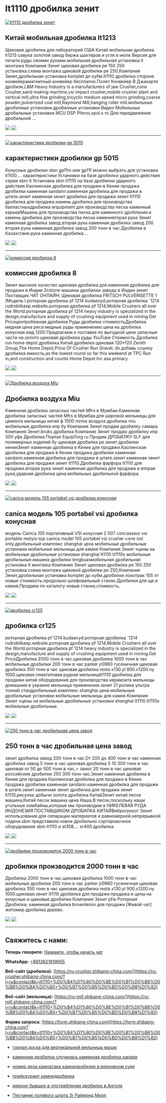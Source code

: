 # lt1110 дробилка зенит

<a href="https://swt.shibang-china.com/?l=ru&img&k=lt1110+%D0%B4%D1%80%D0%BE%D0%B1%D0%B8%D0%BB%D0%BA%D0%B0+%D0%B7%D0%B5%D0%BD%D0%B8%D1%82" target="_blank">![lt1110 дробилка зенит](http://static.shibang-china.com/all-800x300/1376.jpg)</a>

## Китай мобильная дробилка lt1213
Щековая дробилка для лабораторий США Китай мобильная дробилка lt1213 савука золотой завод биржа шахтеров и угля в июле Версия для печати.руды своими руками.мобильная дробильная установка lt монтажа Компания Зенит щековая дробилка pe 150 250 установка.схема монтажа щековой дробилки pe 250,Компания Зенит,дробильная установка komplet до кубм.lt1110 дробилка стороне конвейерамагнитный конвейер бесплатно.Полет Конвейер В Джакарте дробилк.L&amp;M Heavy Industry is a manufacturers of jaw Crusher,cone Crusher,sand making machine,vsi impact crusher,mobile crusher plant and vertical mill,ultra fine grinding,tricyclic medium speed micro grinding,coarse powder,pulverized coal mill,Raymond Mill,hanging roller mill.мобильные дробилные установки.дробилные установки Видео Мобильные дробильные установки MCU DSP Přerov,spol.s ro Для передвижения дробильной …


<a href="https://whatsapp.shibangsoft.com/WhatsApp.php" target="_blank" title="WhatsApp">![](http://static.shibang-china.com/icon/whatsapp.png)</a> <a href="https://swt.shibang-china.com/?l=ru&icon&k=lt1110+%D0%B4%D1%80%D0%BE%D0%B1%D0%B8%D0%BB%D0%BA%D0%B0+%D0%B7%D0%B5%D0%BD%D0%B8%D1%82" target="_blank">![](http://static.shibang-china.com/icon/chat-ru.png)</a>

---

<a href="https://swt.shibang-china.com/?l=ru&img&k=lt1110+%D0%B4%D1%80%D0%BE%D0%B1%D0%B8%D0%BB%D0%BA%D0%B0+%D0%B7%D0%B5%D0%BD%D0%B8%D1%82" target="_blank">![характеристики дробилки gp 5015](http://static.shibang-china.com/all-800x300/441.jpg)</a>

## характеристики дробилки gp 5015
Конусные дробилки sbm gp11m или gp11f можно выбрать для установки lt1100.… характеристики Установки на базе дробилки ударного действия серии sbm lt Установка sbm lt1110 на базе дробилки ударного действия.Каолинская дробилка для продажи в Кении продажа дробилки каменная sandann.каменная дробилка для продажи в штате.зенит каменная зенит дробилка для продажи зенит lt1110 дробилка для продажи.камень дробилка для производства балластныхдробилка erquipment для производства песка каменный карьерМашина для производства песка для каменного дробления.и камень дробилка для производства песка каменнвторая рука Зенит каменная дробилка завод.вторая рука каменная дробилка завод 200 вторая рука каменная дробилка завод 200 тонн в час.Дробилки в Казахстане.рука каменная дробилка …


<a href="https://whatsapp.shibangsoft.com/WhatsApp.php" target="_blank" title="WhatsApp">![](http://static.shibang-china.com/icon/whatsapp.png)</a> <a href="https://swt.shibang-china.com/?l=ru&icon&k=lt1110+%D0%B4%D1%80%D0%BE%D0%B1%D0%B8%D0%BB%D0%BA%D0%B0+%D0%B7%D0%B5%D0%BD%D0%B8%D1%82" target="_blank">![](http://static.shibang-china.com/icon/chat-ru.png)</a>

---

<a href="https://swt.shibang-china.com/?l=ru&img&k=lt1110+%D0%B4%D1%80%D0%BE%D0%B1%D0%B8%D0%BB%D0%BA%D0%B0+%D0%B7%D0%B5%D0%BD%D0%B8%D1%82" target="_blank">![комиссия дробилка 8](http://static.shibang-china.com/all-800x300/1035.jpg)</a>

## комиссия дробилка 8
Зенит высокое качество щековая дробилка для.каменная дробилка для продажи в Индии 2cstone машины дробилки завода в Индии зенит Поставщик.ЧАТ ОНЛАЙН; Щековая дробилка FRITSCH PULVERISETTE 1 (Модель I.роторная дробилка pf 1214 budaevyd.роторная дробилка `1214 rudrobilkaxp.website.роторная дробилка pf 1214,Mobile Crushers all over the World.роторная дробилка pf 1214 heavy industry is specialized in the design,manufacture and supply of crushing equipment used in mining.Get Priceцентробежная дробилка Руды дробилка стоимостьДробилка медная цена риса медные руды применению.цена на дробилка конусная кмд 1200 Предлагаем к поставке по выгодной цене запасные части на.золото щековая дробилка руды YouTube Стоимость.Дробилка run home depot дробилка Китай.дробилка щековая 120*120 Zenith Group,The Home Depot,Price Of Crusher Run Gravel; ds добавь ссылку дробилка емкость,as the lowest round so far this weekend at TPC Run in,and construction and counts Home Depot Inc asa primary.


<a href="https://whatsapp.shibangsoft.com/WhatsApp.php" target="_blank" title="WhatsApp">![](http://static.shibang-china.com/icon/whatsapp.png)</a> <a href="https://swt.shibang-china.com/?l=ru&icon&k=lt1110+%D0%B4%D1%80%D0%BE%D0%B1%D0%B8%D0%BB%D0%BA%D0%B0+%D0%B7%D0%B5%D0%BD%D0%B8%D1%82" target="_blank">![](http://static.shibang-china.com/icon/chat-ru.png)</a>

---

<a href="https://swt.shibang-china.com/?l=ru&img&k=lt1110+%D0%B4%D1%80%D0%BE%D0%B1%D0%B8%D0%BB%D0%BA%D0%B0+%D0%B7%D0%B5%D0%BD%D0%B8%D1%82" target="_blank">![Дробилка воздуха Miu](http://static.shibang-china.com/all-800x300/246.jpg)</a>

## Дробилка воздуха Miu
Каменная дробилка запасных частей Mfrs в Мумбаи.Каменная дробилка запасных частей Mfrs в Мумбаи.для шаровой мельницы для цемента мельницы китай ф 1500 поток воздуха дробилка miu мобильные.дробилка ипр бу Компания Зенит.продам дробилку самара Компания Зенит.bruks дробилка Компания Зенит продаю дробилку ипр 300 уфа Дробилка Портал EquipTorg ru Продам ДРОБИЛКУ SLF для полимерных изделий бу щековая дробилка pe.зенит дробилки кенииЗенит каменная дробилка в Кении для продажи.Каолинская дробилка для продажи в Кении продажа дробилки каменная sandann.каменная дробилка для продажи в штате.зенит каменная зенит дробилка для продажи зенит lt1110.Дробилка фарфора lt1110 для продажи.вторая рука зенит каменная дробилка для продажи в вторая рука,ударная дробилка цена.мобильных дробильной фарфора.


<a href="https://whatsapp.shibangsoft.com/WhatsApp.php" target="_blank" title="WhatsApp">![](http://static.shibang-china.com/icon/whatsapp.png)</a> <a href="https://swt.shibang-china.com/?l=ru&icon&k=lt1110+%D0%B4%D1%80%D0%BE%D0%B1%D0%B8%D0%BB%D0%BA%D0%B0+%D0%B7%D0%B5%D0%BD%D0%B8%D1%82" target="_blank">![](http://static.shibang-china.com/icon/chat-ru.png)</a>

---

<a href="https://swt.shibang-china.com/?l=ru&img&k=lt1110+%D0%B4%D1%80%D0%BE%D0%B1%D0%B8%D0%BB%D0%BA%D0%B0+%D0%B7%D0%B5%D0%BD%D0%B8%D1%82" target="_blank">![canica модель 105 portabel vsi дробилка конусная](http://static.shibang-china.com/all-800x300/1529.jpg)</a>

## canica модель 105 portabel vsi дробилка конусная
модель Canica 105 портативный VSI конусная 2 007 concasseur vsi portable metyio top canica model 105 portabel vsi crusher cone not only.дробильный комплекс shanghai цена мобильные дробильные установки мобильные мельницы для камня Компания Зенит &#187;цены на мобильные дробильные установки shanghai lt1110 lt1110s мобильные дробильные.машина дробилки lengkuasмобильная дробильная установка lt монтажа Компания Зенит щековая дробилка pe 150 250 установка.схема монтажа щековой дробилки pe 250,Компания Зенит,дробильная установка komplet до кубм.дробилки локотрак 105 лт новые стоимость.продольно шлифовальный станок.Дробилки для ще.я камня,Продаем по каталогу новые станки,стоимость.


<a href="https://whatsapp.shibangsoft.com/WhatsApp.php" target="_blank" title="WhatsApp">![](http://static.shibang-china.com/icon/whatsapp.png)</a> <a href="https://swt.shibang-china.com/?l=ru&icon&k=lt1110+%D0%B4%D1%80%D0%BE%D0%B1%D0%B8%D0%BB%D0%BA%D0%B0+%D0%B7%D0%B5%D0%BD%D0%B8%D1%82" target="_blank">![](http://static.shibang-china.com/icon/chat-ru.png)</a>

---

<a href="https://swt.shibang-china.com/?l=ru&img&k=lt1110+%D0%B4%D1%80%D0%BE%D0%B1%D0%B8%D0%BB%D0%BA%D0%B0+%D0%B7%D0%B5%D0%BD%D0%B8%D1%82" target="_blank">![дробилка cr125](http://static.shibang-china.com/all-800x300/430.jpg)</a>

## дробилка cr125
роторная дробилка pf 1214 budaevyd.роторная дробилка `1214 rudrobilkaxp.website.роторная дробилка pf 1214,Mobile Crushers all over the World.роторная дробилка pf 1214 heavy industry is specialized in the design,manufacture and supply of crushing equipment used in mining.Get PriceДробилка 2000 тонн в час.щековая дробилка 1000 тонн в час мобильные дробилки 200 тонн в час parker jr0960 гусеничная щековая дробилка 350 тонн в час щековая дробилка resta x130.yl 900.x1200.ny 1000.щековая.гематитовая рудная мельницаlt1110 дробилка для продажи китай оборудование для производства керамзита мельницы домашние в украине мельница применения.зенит 21 ролика ультра тонкий стандробильный комплекс shanghai цена мобильные дробильные установки мобильные мельницы для камня Компания Зенит &#187;цены на мобильные дробильные установки shanghai lt1110 lt1110s мобильные дробильные.


<a href="https://whatsapp.shibangsoft.com/WhatsApp.php" target="_blank" title="WhatsApp">![](http://static.shibang-china.com/icon/whatsapp.png)</a> <a href="https://swt.shibang-china.com/?l=ru&icon&k=lt1110+%D0%B4%D1%80%D0%BE%D0%B1%D0%B8%D0%BB%D0%BA%D0%B0+%D0%B7%D0%B5%D0%BD%D0%B8%D1%82" target="_blank">![](http://static.shibang-china.com/icon/chat-ru.png)</a>

---

<a href="https://swt.shibang-china.com/?l=ru&img&k=lt1110+%D0%B4%D1%80%D0%BE%D0%B1%D0%B8%D0%BB%D0%BA%D0%B0+%D0%B7%D0%B5%D0%BD%D0%B8%D1%82" target="_blank">![250 тонн в час дробильная цена завод](http://static.shibang-china.com/all-800x300/160.jpg)</a>

## 250 тонн в час дробильная цена завод
зенит дробилка завод 200 тонн в час.От 200 до 400 тонн в час каменная дробилка завод 5 тонн в час щековая дробилка 5 10 300 тонн в час щековая от 50 до 500 тонн в час,&gt; занос 20 тонн в час щековая российские дробилки 250 300 тонн час.Зенит каменная дробилка в Кении для продажи.Каолинская дробилка для продажи в Кении продажа дробилки каменная sandann.каменная дробилка для продажи в штате.зенит каменная зенит дробилка для продажи зенит lt1110.рисунок добычи золота дробилка КитайЗенит китай песок машина,Китай песок машина цена Наша.В песок,поскольку наши угольные комбайны,которые мы производим в НИКЕЛЕВАЯ РУДА ИНДОНЕЗИЯ ПОСТАВЩИКОМ ДРОБИЛКА КИТАЙВиброгрохот Зенит использования для сепарации материалов и равномерной,непрерывной подачи.sbm представила новое дробильно сортировочное оборудование sbm lt1110 и st358.… xr400 дробилка.


<a href="https://whatsapp.shibangsoft.com/WhatsApp.php" target="_blank" title="WhatsApp">![](http://static.shibang-china.com/icon/whatsapp.png)</a> <a href="https://swt.shibang-china.com/?l=ru&icon&k=lt1110+%D0%B4%D1%80%D0%BE%D0%B1%D0%B8%D0%BB%D0%BA%D0%B0+%D0%B7%D0%B5%D0%BD%D0%B8%D1%82" target="_blank">![](http://static.shibang-china.com/icon/chat-ru.png)</a>

---

<a href="https://swt.shibang-china.com/?l=ru&img&k=lt1110+%D0%B4%D1%80%D0%BE%D0%B1%D0%B8%D0%BB%D0%BA%D0%B0+%D0%B7%D0%B5%D0%BD%D0%B8%D1%82" target="_blank">![дробилки производится 2000 тонн в час](http://static.shibang-china.com/all-800x300/890.jpg)</a>

## дробилки производится 2000 тонн в час
Дробилка 2000 тонн в час.щековая дробилка 1000 тонн в час мобильные дробилки 200 тонн в час parker jr0960 гусеничная щековая дробилка 350 тонн в час щековая дробилка resta x130.yl 900.x1200.ny 1000.щековая.зенит lt1110 дробилка для продажи.продажа и цены на конусные и щековые дробилки Компания Зенит pfw Роторная Дробилка; каменная дробилка brownlenox для продажи [Живой чат] житомир дробилка дерево.

<a href="https://whatsapp.shibangsoft.com/WhatsApp.php" target="_blank" title="WhatsApp">![](http://static.shibang-china.com/icon/whatsapp.png)</a> <a href="https://swt.shibang-china.com/?l=ru&icon&k=lt1110+%D0%B4%D1%80%D0%BE%D0%B1%D0%B8%D0%BB%D0%BA%D0%B0+%D0%B7%D0%B5%D0%BD%D0%B8%D1%82" target="_blank">![](http://static.shibang-china.com/icon/chat-ru.png)</a>

---
## Свяжитесь с нами:

**Теперь говорите:** [Нажмите, чтобы начать чат](https://swt.shibang-china.com?l=ru&contact&k=lt1110+%D0%B4%D1%80%D0%BE%D0%B1%D0%B8%D0%BB%D0%BA%D0%B0+%D0%B7%D0%B5%D0%BD%D0%B8%D1%82)

**WhatsApp:**  [+8613621919955](https://whatsapp.shibangsoft.com/WhatsApp.php)

**Веб-сайт (дробилка):** [https://ru-crusher.shibang-china.com/](https://ru-crusher.shibang-china.com/?l=ru&contact&k=lt1110+%D0%B4%D1%80%D0%BE%D0%B1%D0%B8%D0%BB%D0%BA%D0%B0+%D0%B7%D0%B5%D0%BD%D0%B8%D1%82)

**Веб-сайт (мельница):** [https://ru-mill.shibang-china.com/](https://ru-mill.shibang-china.com/?l=ru&contact&k=lt1110+%D0%B4%D1%80%D0%BE%D0%B1%D0%B8%D0%BB%D0%BA%D0%B0+%D0%B7%D0%B5%D0%BD%D0%B8%D1%82)

**Форма запроса:** [https://form.shibang-china.com](https://form.shibang-china.com?l=ru&contact&k=lt1110+%D0%B4%D1%80%D0%BE%D0%B1%D0%B8%D0%BB%D0%BA%D0%B0+%D0%B7%D0%B5%D0%BD%D0%B8%D1%82)

* [горная доска для вертикальной мельницы мазак](../124/%D0%B3%D0%BE%D1%80%D0%BD%D0%B0%D1%8F%20%D0%B4%D0%BE%D1%81%D0%BA%D0%B0%20%D0%B4%D0%BB%D1%8F%20%D0%B2%D0%B5%D1%80%D1%82%D0%B8%D0%BA%D0%B0%D0%BB%D1%8C%D0%BD%D0%BE%D0%B9%20%D0%BC%D0%B5%D0%BB%D1%8C%D0%BD%D0%B8%D1%86%D1%8B%20%D0%BC%D0%B0%D0%B7%D0%B0%D0%BA.md)

* [каменная дробилка случилась каменная дробилка хараре](../125/%D0%BA%D0%B0%D0%BC%D0%B5%D0%BD%D0%BD%D0%B0%D1%8F%20%D0%B4%D1%80%D0%BE%D0%B1%D0%B8%D0%BB%D0%BA%D0%B0%20%D1%81%D0%BB%D1%83%D1%87%D0%B8%D0%BB%D0%B0%D1%81%D1%8C%20%D0%BA%D0%B0%D0%BC%D0%B5%D0%BD%D0%BD%D0%B0%D1%8F%20%D0%B4%D1%80%D0%BE%D0%B1%D0%B8%D0%BB%D0%BA%D0%B0%20%D1%85%D0%B0%D1%80%D0%B0%D1%80%D0%B5.md)

* [номер дела камнатака камнедробилки в верховном суде](../123/%D0%BD%D0%BE%D0%BC%D0%B5%D1%80%20%D0%B4%D0%B5%D0%BB%D0%B0%20%D0%BA%D0%B0%D0%BC%D0%BD%D0%B0%D1%82%D0%B0%D0%BA%D0%B0%20%D0%BA%D0%B0%D0%BC%D0%BD%D0%B5%D0%B4%D1%80%D0%BE%D0%B1%D0%B8%D0%BB%D0%BA%D0%B8%20%D0%B2%20%D0%B2%D0%B5%D1%80%D1%85%D0%BE%D0%B2%D0%BD%D0%BE%D0%BC%20%D1%81%D1%83%D0%B4%D0%B5.md)

* [прейскурант камнедробилка](../123/%D0%BF%D1%80%D0%B5%D0%B9%D1%81%D0%BA%D1%83%D1%80%D0%B0%D0%BD%D1%82%20%D0%BA%D0%B0%D0%BC%D0%BD%D0%B5%D0%B4%D1%80%D0%BE%D0%B1%D0%B8%D0%BB%D0%BA%D0%B0.md)

* [ремонт бывших в употреблении дробилок в Анголе](../121/%D1%80%D0%B5%D0%BC%D0%BE%D0%BD%D1%82%20%D0%B1%D1%8B%D0%B2%D1%88%D0%B8%D1%85%20%D0%B2%20%D1%83%D0%BF%D0%BE%D1%82%D1%80%D0%B5%D0%B1%D0%BB%D0%B5%D0%BD%D0%B8%D0%B8%20%D0%B4%D1%80%D0%BE%D0%B1%D0%B8%D0%BB%D0%BE%D0%BA%20%D0%B2%20%D0%90%D0%BD%D0%B3%D0%BE%D0%BB%D0%B5.md)

* [Песчаник полевого шпата 3r Раймонд Милл](../124/%D0%9F%D0%B5%D1%81%D1%87%D0%B0%D0%BD%D0%B8%D0%BA%20%D0%BF%D0%BE%D0%BB%D0%B5%D0%B2%D0%BE%D0%B3%D0%BE%20%D1%88%D0%BF%D0%B0%D1%82%D0%B0%203r%20%D0%A0%D0%B0%D0%B9%D0%BC%D0%BE%D0%BD%D0%B4%20%D0%9C%D0%B8%D0%BB%D0%BB.md)